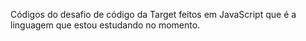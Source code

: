 Códigos do desafio de código da Target feitos em JavaScript que é a linguagem que estou estudando no momento.